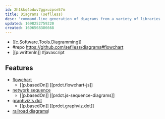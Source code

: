 ```yaml
---
id: 2h1kkq4odwv7ggxuzpse57m
title: Diagrams (seflless)
desc: 'command-line generation of diagrams from a variety of libraries'
updated: 1698252759220
created: 1696568386668
---
```


- [[c.Software.Tools.Diagramming]]
- #repo https://github.com/seflless/diagrams#flowchart
- [[p.writtenIn]] #javascript


## Features

-   [flowchart](https://github.com/seflless/diagrams#flowchart#flowchart)
    -   [[p.basedOn]] [[prdct.flowchart-js]]
-   [network sequence](https://github.com/seflless/diagrams#flowchart#sequence)
    -   [[p.basedOn]] [[prdct.js-sequence-diagrams]]
-   [graphviz's dot](https://github.com/seflless/diagrams#flowchart#dot)
    -   [[p.basedOn]] [[prdct.graphviz.dot]]
-   [railroad diagrams](https://github.com/seflless/diagrams#flowchart#railroad)l